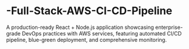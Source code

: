 # -Full-Stack-AWS-CI-CD-Pipeline
A production-ready React + Node.js application showcasing enterprise-grade DevOps practices with AWS services, featuring automated CI/CD pipeline, blue-green deployment, and comprehensive monitoring.
